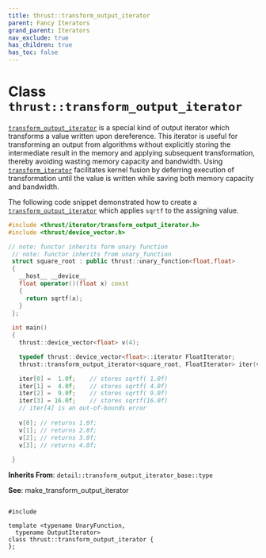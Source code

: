 ```yaml
---
title: thrust::transform_output_iterator
parent: Fancy Iterators
grand_parent: Iterators
nav_exclude: true
has_children: true
has_toc: false
---
```


# Class `thrust::transform_output_iterator`

<code><a href="{{ site.baseurl }}/api/classes/classthrust_1_1transform__output__iterator.html">transform&#95;output&#95;iterator</a></code> is a special kind of output iterator which transforms a value written upon dereference. This iterator is useful for transforming an output from algorithms without explicitly storing the intermediate result in the memory and applying subsequent transformation, thereby avoiding wasting memory capacity and bandwidth. Using <code><a href="{{ site.baseurl }}/api/classes/classthrust_1_1transform__iterator.html">transform&#95;iterator</a></code> facilitates kernel fusion by deferring execution of transformation until the value is written while saving both memory capacity and bandwidth.

The following code snippet demonstrated how to create a <code><a href="{{ site.baseurl }}/api/classes/classthrust_1_1transform__output__iterator.html">transform&#95;output&#95;iterator</a></code> which applies <code>sqrtf</code> to the assigning value.



```cpp
#include <thrust/iterator/transform_output_iterator.h>
#include <thrust/device_vector.h>

// note: functor inherits form unary function
 // note: functor inherits from unary_function
 struct square_root : public thrust::unary_function<float,float>
 {
   __host__ __device__
   float operator()(float x) const
   {
     return sqrtf(x);
   }
 };
 
 int main()
 {
   thrust::device_vector<float> v(4);

   typedef thrust::device_vector<float>::iterator FloatIterator;
   thrust::transform_output_iterator<square_root, FloatIterator> iter(v.begin(), square_root());

   iter[0] =  1.0f;    // stores sqrtf( 1.0f) 
   iter[1] =  4.0f;    // stores sqrtf( 4.0f)
   iter[2] =  9.0f;    // stores sqrtf( 9.0f)
   iter[3] = 16.0f;    // stores sqrtf(16.0f)
   // iter[4] is an out-of-bounds error
                                                                                          
   v[0]; // returns 1.0f;
   v[1]; // returns 2.0f;
   v[2]; // returns 3.0f;
   v[3]; // returns 4.0f;
                                                                                          
 }
```

**Inherits From**:
`detail::transform_output_iterator_base::type`

**See**:
make_transform_output_iterator 

<code class="doxybook">
<span>#include <thrust/iterator/transform_output_iterator.h></span><br>
<span>template &lt;typename UnaryFunction,</span>
<span>&nbsp;&nbsp;typename OutputIterator&gt;</span>
<span>class thrust::transform&#95;output&#95;iterator {</span>
<span>};</span>
</code>

